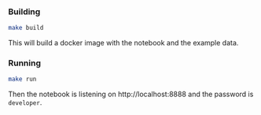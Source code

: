 ### Building

```bash
make build
```
This will build a docker image with the notebook and the example data.

### Running

```bash
make run
```

Then the notebook is listening on http://localhost:8888 and the password is `developer`.
